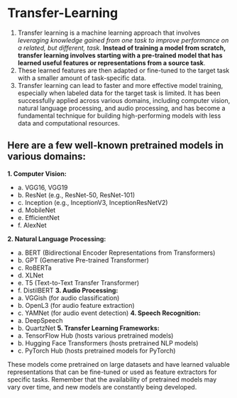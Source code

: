 # Transfer-Learning

1. Transfer learning is a machine learning approach that involves _leveraging knowledge gained from one task to improve performance on a related, but different, task._ **Instead of training a model from scratch, transfer learning involves starting with a pre-trained model that has learned useful features or representations from a source task**.
2. These learned features are then adapted or fine-tuned to the target task with a smaller amount of task-specific data.
3. Transfer learning can lead to faster and more effective model training, especially when labeled data for the target task is limited. It has been successfully applied across various domains, including computer vision, natural language processing, and audio processing, and has become a fundamental technique for building high-performing models with less data and computational resources.

## Here are a few well-known pretrained models in various domains:
**1. Computer Vision:**
 * a. VGG16, VGG19
 * b. ResNet (e.g., ResNet-50, ResNet-101)
 * c. Inception (e.g., InceptionV3, InceptionResNetV2)
 * d. MobileNet
 * e. EfficientNet
 * f. AlexNet
   
**2.  Natural Language Processing:**
 * a. BERT (Bidirectional Encoder Representations from Transformers)
 * b. GPT (Generative Pre-trained Transformer)
 * c. RoBERTa
 * d. XLNet
 * e. T5 (Text-to-Text Transfer Transformer)
 * f. DistilBERT
**3. Audio Processing:**
 * a. VGGish (for audio classification)
 * b. OpenL3 (for audio feature extraction)
 * c. YAMNet (for audio event detection)
**4. Speech Recognition:**
 * a. DeepSpeech
 * b. QuartzNet
**5. Transfer Learning Frameworks:**
 * a. TensorFlow Hub (hosts various pretrained models)
 * b. Hugging Face Transformers (hosts pretrained NLP models)
 * c. PyTorch Hub (hosts pretrained models for PyTorch)

These models come pretrained on large datasets and have learned valuable representations that can be fine-tuned or used as feature extractors for specific tasks. Remember that the availability of pretrained models may vary over time, and new models are constantly being developed.
